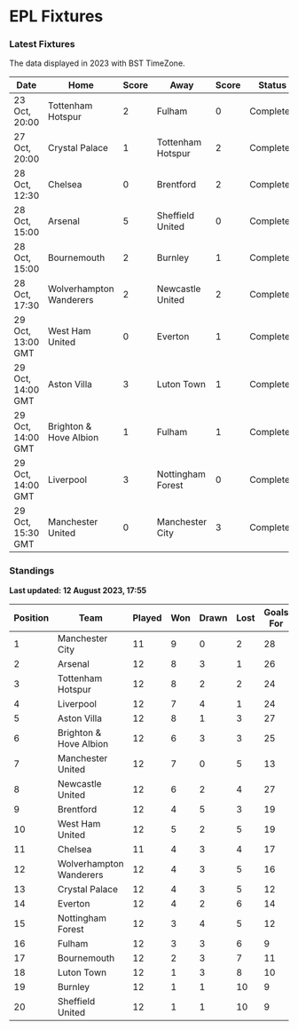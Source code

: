 # EPL Fixtures

### Latest Fixtures

The data displayed in 2023 with BST TimeZone.

<!-- START_TABLE -->
| Date | Home | Score | Away | Score | Status |
|-------------|--------|--------------|--------|--------------|--------|
| 23 Oct, 20:00 | Tottenham Hotspur | 2 | Fulham | 0 | Completed |
| 27 Oct, 20:00 | Crystal Palace | 1 | Tottenham Hotspur | 2 | Completed |
| 28 Oct, 12:30 | Chelsea | 0 | Brentford | 2 | Completed |
| 28 Oct, 15:00 | Arsenal | 5 | Sheffield United | 0 | Completed |
| 28 Oct, 15:00 | Bournemouth | 2 | Burnley | 1 | Completed |
| 28 Oct, 17:30 | Wolverhampton Wanderers | 2 | Newcastle United | 2 | Completed |
| 29 Oct, 13:00 GMT | West Ham United | 0 | Everton | 1 | Completed |
| 29 Oct, 14:00 GMT | Aston Villa | 3 | Luton Town | 1 | Completed |
| 29 Oct, 14:00 GMT | Brighton & Hove Albion | 1 | Fulham | 1 | Completed |
| 29 Oct, 14:00 GMT | Liverpool | 3 | Nottingham Forest | 0 | Completed |
| 29 Oct, 15:30 GMT | Manchester United | 0 | Manchester City | 3 | Completed |
<!-- END_TABLE -->

### Standings

**Last updated: 12 August 2023, 17:55**

<!-- START_STANDINGS -->
| Position | Team | Played | Won | Drawn | Lost | Goals For | Goals Against | Goal Difference | Points |
|----------|------|--------|-----|-------|------|-----------|---------------|-----------------|--------|
| 1 | Manchester City | 11 | 9 | 0 | 2 | 28 | 8 | 20 | 27 |
| 2 | Arsenal | 12 | 8 | 3 | 1 | 26 | 10 | 16 | 27 |
| 3 | Tottenham Hotspur | 12 | 8 | 2 | 2 | 24 | 15 | 9 | 26 |
| 4 | Liverpool | 12 | 7 | 4 | 1 | 24 | 10 | 14 | 25 |
| 5 | Aston Villa | 12 | 8 | 1 | 3 | 27 | 16 | 11 | 25 |
| 6 | Brighton & Hove Albion | 12 | 6 | 3 | 3 | 25 | 20 | 5 | 21 |
| 7 | Manchester United | 12 | 7 | 0 | 5 | 13 | 16 | -3 | 21 |
| 8 | Newcastle United | 12 | 6 | 2 | 4 | 27 | 13 | 14 | 20 |
| 9 | Brentford | 12 | 4 | 5 | 3 | 19 | 14 | 5 | 17 |
| 10 | West Ham United | 12 | 5 | 2 | 5 | 19 | 20 | -1 | 17 |
| 11 | Chelsea | 11 | 4 | 3 | 4 | 17 | 12 | 5 | 15 |
| 12 | Wolverhampton Wanderers | 12 | 4 | 3 | 5 | 16 | 20 | -4 | 15 |
| 13 | Crystal Palace | 12 | 4 | 3 | 5 | 12 | 16 | -4 | 15 |
| 14 | Everton | 12 | 4 | 2 | 6 | 14 | 17 | -3 | 14 |
| 15 | Nottingham Forest | 12 | 3 | 4 | 5 | 12 | 16 | -4 | 13 |
| 16 | Fulham | 12 | 3 | 3 | 6 | 9 | 18 | -9 | 12 |
| 17 | Bournemouth | 12 | 2 | 3 | 7 | 11 | 27 | -16 | 9 |
| 18 | Luton Town | 12 | 1 | 3 | 8 | 10 | 22 | -12 | 6 |
| 19 | Burnley | 12 | 1 | 1 | 10 | 9 | 30 | -21 | 4 |
| 20 | Sheffield United | 12 | 1 | 1 | 10 | 9 | 31 | -22 | 4 |
<!-- END_STANDINGS -->

